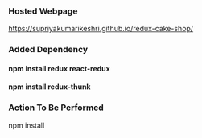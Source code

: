 ### Hosted Webpage
https://supriyakumarikeshri.github.io/redux-cake-shop/

### Added Dependency
#### npm install redux react-redux
#### npm install redux-thunk

### Action To Be Performed
npm install
